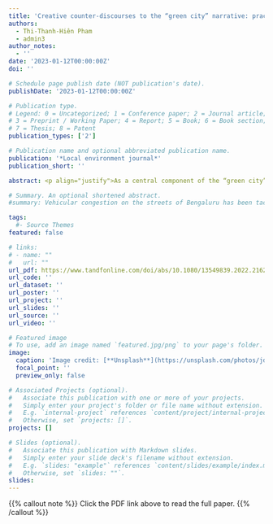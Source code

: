 ```yaml
---
title: 'Creative counter-discourses to the “green city” narrative: practices of small-scale urban agriculture in Hanoi, Vietnam'
authors:
  - Thi-Thanh-Hiên Pham
  - admin3
author_notes:
  - ''
date: '2023-01-12T00:00:00Z'
doi: ''

# Schedule page publish date (NOT publication's date).
publishDate: '2023-01-12T00:00:00Z'

# Publication type.
# Legend: 0 = Uncategorized; 1 = Conference paper; 2 = Journal article;
# 3 = Preprint / Working Paper; 4 = Report; 5 = Book; 6 = Book section;
# 7 = Thesis; 8 = Patent
publication_types: ['2']

# Publication name and optional abbreviated publication name.
publication: '*Local environment journal*'
publication_short: ''

abstract: <p align="justify">As a central component of the “green city” narrative, urban agriculture is gaining importance in urban planning and global sustainability agendas. In Hanoi, the capital city of Vietnam, the “green city” is core to the state’s urbanisation agenda, with a green corridor envisioned as part of the city’s Master Plan for 2030. We investigate the patterns and processes of small-scale urban agriculture underway in this green corridor to better understand whether this type of agriculture actually intersects with, and is supported by, state plans. We frame our paper in conceptual debates around food safety and everyday governance, while supporting our analysis with data from interviews with resident gardeners and officials, as well as the mapping of urban gardens in seven wards in and alongside the green corridor. We pay attention to practices and motivations of residents who maintain small-scale vegetable and fruit plots (the most prevalent form of urban agriculture), and the challenges and constraints they face. Our work reveals the temporary and interim status of urban agriculture in Hanoi, highlighting the contradictions within Vietnam’s “green city” discourse. Nonetheless, urban residents still undertake urban agriculture, negotiating or compromising with state officials, to meet their demands for fresh and safe food.</p>

# Summary. An optional shortened abstract.
#summary: Vehicular congestion on the streets of Bengaluru has been tackled, since the late 1990s at least, through a hybrid coalition of actors, technologies, norms, and discourses that have political consequences.

tags:
  #- Source Themes
featured: false

# links:
# - name: ""
#   url: ""
url_pdf: https://www.tandfonline.com/doi/abs/10.1080/13549839.2022.2162028
url_code: ''
url_dataset: ''
url_poster: ''
url_project: ''
url_slides: ''
url_source: ''
url_video: ''

# Featured image
# To use, add an image named `featured.jpg/png` to your page's folder.
image:
  caption: 'Image credit: [**Unsplash**](https://unsplash.com/photos/jdD8gXaTZsc)'
  focal_point: ''
  preview_only: false

# Associated Projects (optional).
#   Associate this publication with one or more of your projects.
#   Simply enter your project's folder or file name without extension.
#   E.g. `internal-project` references `content/project/internal-project/index.md`.
#   Otherwise, set `projects: []`.
projects: []

# Slides (optional).
#   Associate this publication with Markdown slides.
#   Simply enter your slide deck's filename without extension.
#   E.g. `slides: "example"` references `content/slides/example/index.md`.
#   Otherwise, set `slides: ""`.
slides:
---
```


{{% callout note %}}
Click the PDF link above to read the full paper.
{{% /callout %}}